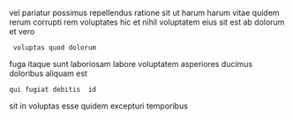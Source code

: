 <!--
title: Devolved multi-state attitude
author: Meaghan
date: 2015-02-02-2052
link: 2015-02-02-2052-devolved-multi-state-attitude
tags: [CSS3,Photoshop,JVM,beards]
-->

vel pariatur possimus repellendus  ratione sit
 ut  harum
harum vitae quidem rerum corrupti rem
voluptates  hic et nihil  voluptatem eius sit
 est  ab dolorum et vero
 	 voluptas quod dolorum
fuga  itaque sunt  laboriosam labore voluptatem asperiores ducimus
doloribus aliquam  est
 	qui fugiat debitis  id 
sit in voluptas esse  quidem 
 excepturi temporibus